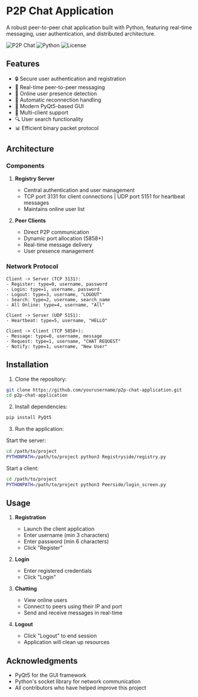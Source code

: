 # P2P Chat Application

A robust peer-to-peer chat application built with Python, featuring real-time messaging, user authentication, and distributed architecture.

![P2P Chat](https://img.shields.io/badge/P2P-Chat-blue)
![Python](https://img.shields.io/badge/Python-3.x-green)
![License](https://img.shields.io/badge/License-MIT-orange)

## Features

- 🔒 Secure user authentication and registration
- 💬 Real-time peer-to-peer messaging
- 👥 Online user presence detection
- 🔄 Automatic reconnection handling
- 🎨 Modern PyQt5-based GUI
- 📱 Multi-client support
- 🔍 User search functionality
- 📊 Efficient binary packet protocol

## Architecture

### Components

1. **Registry Server**
   - Central authentication and user management
   - TCP port 3131 for client connections
   | UDP port 5151 for heartbeat messages
   - Maintains online user list

2. **Peer Clients**
   - Direct P2P communication
   - Dynamic port allocation (5858+)
   - Real-time message delivery
   - User presence management

### Network Protocol

```
Client -> Server (TCP 3131):
- Register: type=0, username, password
- Login: type=1, username, password
- Logout: type=3, username, "LOGOUT"
- Search: type=2, username, search_name
- All Online: type=4, username, "All"

Client -> Server (UDP 5151):
- Heartbeat: type=5, username, "HELLO"

Client -> Client (TCP 5858+):
- Message: type=0, username, message
- Request: type=1, username, "CHAT REQUEST"
- Notify: type=1, username, "New User"
```

## Installation

1. Clone the repository:
```bash
git clone https://github.com/yourusername/p2p-chat-application.git
cd p2p-chat-application
```

2. Install dependencies:
```bash
pip install PyQt5
```

3. Run the application:

Start the server:
```bash
cd /path/to/project
PYTHONPATH=/path/to/project python3 Registryside/registry.py
```

Start a client:
```bash
cd /path/to/project
PYTHONPATH=/path/to/project python3 Peerside/login_screen.py
```

## Usage

1. **Registration**
   - Launch the client application
   - Enter username (min 3 characters)
   - Enter password (min 6 characters)
   - Click "Register"

2. **Login**
   - Enter registered credentials
   - Click "Login"

3. **Chatting**
   - View online users
   - Connect to peers using their IP and port
   - Send and receive messages in real-time

4. **Logout**
   - Click "Logout" to end session
   - Application will clean up resources




## Acknowledgments

- PyQt5 for the GUI framework
- Python's socket library for network communication
- All contributors who have helped improve this project
